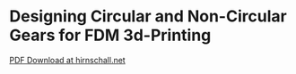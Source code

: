 # Designing Circular and Non-Circular Gears for FDM 3d-Printing

[PDF Download at hirnschall.net](https://hirnschall.net/downloads/download.php)
